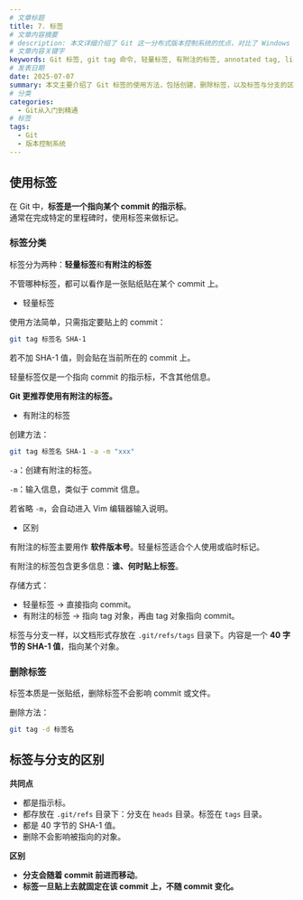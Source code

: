 ```yaml
---
# 文章标题
title: 7. 标签
# 文章内容摘要
# description: 本文详细介绍了 Git 这一分布式版本控制系统的优点，对比了 Windows 与 macOS/Linux 系统下的常用命令，讲解了 vim 操作模式及常用命令，还阐述了 Git 的基本配置、特定项目配置和命令缩写设置等内容。
# 文章内容关键字
keywords: Git 标签, git tag 命令, 轻量标签, 有附注的标签, annotated tag, lightweight tag, Git 版本管理, 删除标签, Git 分支与标签区别, Git refs, Git 标签使用, Git tag 删除, Git 版本号标记
# 发表日期
date: 2025-07-07
summary: 本文主要介绍了 Git 标签的使用方法，包括创建、删除标签，以及标签与分支的区别。标签是一种指向 commit 的指示标，通常在完成特定的里程碑时使用。
# 分类
categories:
  - Git从入门到精通
# 标签
tags:
  - Git
  - 版本控制系统
---
```


## 使用标签

在 Git 中，**标签是一个指向某个 commit 的指示标**。  
通常在完成特定的里程碑时，使用标签来做标记。

### 标签分类

标签分为两种：**轻量标签**和**有附注的标签**

不管哪种标签，都可以看作是一张贴纸贴在某个 commit 上。

- 轻量标签

使用方法简单，只需指定要贴上的 commit：

```bash
git tag 标签名 SHA-1
```

若不加 SHA-1 值，则会贴在当前所在的 commit 上。

轻量标签仅是一个指向 commit 的指示标，不含其他信息。

**Git 更推荐使用有附注的标签。**

- 有附注的标签

创建方法：

```bash
git tag 标签名 SHA-1 -a -m "xxx"
```

`-a`：创建有附注的标签。

`-m`：输入信息，类似于 commit 信息。

若省略 `-m`，会自动进入 Vim 编辑器输入说明。

- 区别

有附注的标签主要用作 **软件版本号**。轻量标签适合个人使用或临时标记。

有附注的标签包含更多信息：**谁、何时贴上标签**。

存储方式：

- 轻量标签 → 直接指向 commit。
- 有附注的标签 → 指向 tag 对象，再由 tag 对象指向 commit。

标签与分支一样，以文档形式存放在 `.git/refs/tags` 目录下。内容是一个 **40 字节的 SHA-1 值**，指向某个对象。

### 删除标签

标签本质是一张贴纸，删除标签不会影响 commit 或文件。

删除方法：

```bash
git tag -d 标签名
```

## 标签与分支的区别

**共同点**

- 都是指示标。
- 都存放在 `.git/refs` 目录下：分支在 `heads` 目录。标签在 `tags` 目录。
- 都是 40 字节的 SHA-1 值。
- 删除不会影响被指向的对象。

**区别**

- **分支会随着 commit 前进而移动**。
- **标签一旦贴上去就固定在该 commit 上，不随 commit 变化。**
